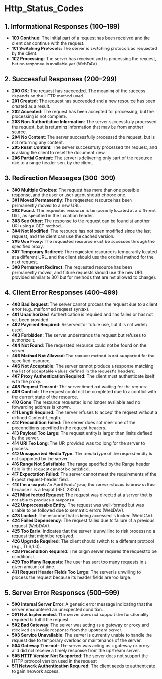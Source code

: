 # Http_Status_Codes

## 1. Informational Responses (100–199)

- **100 Continue**: The initial part of a request has been received and the client can continue with the request.
- **101 Switching Protocols**: The server is switching protocols as requested by the client.
- **102 Processing**: The server has received and is processing the request, but no response is available yet (WebDAV).

## 2. Successful Responses (200–299)

- **200 OK**: The request has succeeded. The meaning of the success depends on the HTTP method used.
- **201 Created**: The request has succeeded and a new resource has been created as a result.
- **202 Accepted**: The request has been accepted for processing, but the processing is not complete.
- **203 Non-Authoritative Information**: The server successfully processed the request, but is returning information that may be from another source.
- **204 No Content**: The server successfully processed the request, but is not returning any content.
- **205 Reset Content**: The server successfully processed the request, and is asking the client to reset the document view.
- **206 Partial Content**: The server is delivering only part of the resource due to a range header sent by the client.

## 3. Redirection Messages (300–399)

- **300 Multiple Choices**: The request has more than one possible response, and the user or user agent should choose one.
- **301 Moved Permanently**: The requested resource has been permanently moved to a new URL.
- **302 Found**: The requested resource is temporarily located at a different URL, as specified in the Location header.
- **303 See Other**: The response to the request can be found at another URI using a GET method.
- **304 Not Modified**: The resource has not been modified since the last request, and the client can use the cached version.
- **305 Use Proxy**: The requested resource must be accessed through the specified proxy.
- **307 Temporary Redirect**: The requested resource is temporarily located at a different URL, and the client should use the original method for the next request.
- **308 Permanent Redirect**: The requested resource has been permanently moved, and future requests should use the new URL provided (similar to 301 but for methods that are not allowed to change).

## 4. Client Error Responses (400–499)

- **400 Bad Request**: The server cannot process the request due to a client error (e.g., malformed request syntax).
- **401 Unauthorized**: Authentication is required and has failed or has not yet been provided.
- **402 Payment Required**: Reserved for future use, but it is not widely used.
- **403 Forbidden**: The server understands the request but refuses to authorize it.
- **404 Not Found**: The requested resource could not be found on the server.
- **405 Method Not Allowed**: The request method is not supported for the specified resource.
- **406 Not Acceptable**: The server cannot produce a response matching the list of acceptable values defined in the request's headers.
- **407 Proxy Authentication Required**: The client must authenticate itself with the proxy.
- **408 Request Timeout**: The server timed out waiting for the request.
- **409 Conflict**: The request could not be completed due to a conflict with the current state of the resource.
- **410 Gone**: The resource requested is no longer available and no forwarding address is known.
- **411 Length Required**: The server refuses to accept the request without a defined Content-Length.
- **412 Precondition Failed**: The server does not meet one of the preconditions specified in the request headers.
- **413 Payload Too Large**: The request entity is larger than limits defined by the server.
- **414 URI Too Long**: The URI provided was too long for the server to process.
- **415 Unsupported Media Type**: The media type of the request entity is not supported by the server.
- **416 Range Not Satisfiable**: The range specified by the Range header field in the request cannot be satisfied.
- **417 Expectation Failed**: The server cannot meet the requirements of the Expect request-header field.
- **418 I'm a teapot**: An April Fools' joke; the server refuses to brew coffee because it is a teapot (RFC 2324).
- **421 Misdirected Request**: The request was directed at a server that is not able to produce a response.
- **422 Unprocessable Entity**: The request was well-formed but was unable to be followed due to semantic errors (WebDAV).
- **423 Locked**: The resource that is being accessed is locked (WebDAV).
- **424 Failed Dependency**: The request failed due to failure of a previous request (WebDAV).
- **425 Too Early**: Indicates that the server is unwilling to risk processing a request that might be replayed.
- **426 Upgrade Required**: The client should switch to a different protocol (e.g., TLS/1.0).
- **428 Precondition Required**: The origin server requires the request to be conditional.
- **429 Too Many Requests**: The user has sent too many requests in a given amount of time.
- **431 Request Header Fields Too Large**: The server is unwilling to process the request because its header fields are too large.

## 5. Server Error Responses (500–599)

- **500 Internal Server Error**: A generic error message indicating that the server encountered an unexpected condition.
- **501 Not Implemented**: The server does not support the functionality required to fulfill the request.
- **502 Bad Gateway**: The server was acting as a gateway or proxy and received an invalid response from the upstream server.
- **503 Service Unavailable**: The server is currently unable to handle the request due to temporary overload or maintenance of the server.
- **504 Gateway Timeout**: The server was acting as a gateway or proxy and did not receive a timely response from the upstream server.
- **505 HTTP Version Not Supported**: The server does not support the HTTP protocol version used in the request.
- **511 Network Authentication Required**: The client needs to authenticate to gain network access.
